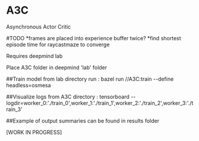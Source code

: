 # A3C
Asynchronous Actor Critic

#TODO
*frames are placed into experience buffer twice?
*find shortest episode time for raycastmaze to converge

Requires deepmind lab

Place A3C folder in deepmind 'lab' folder

##Train model
	from lab directory run :
	bazel run //A3C:train --define headless=osmesa
	
##Visualize logs
	from A3C directory :
    tensorboard --logdir=worker_0:'./train_0',worker_1:'./train_1',worker_2:'./train_2',worker_3:'./train_3'


##Example of output summaries can be found in results folder    
    
[WORK IN PROGRESS]
